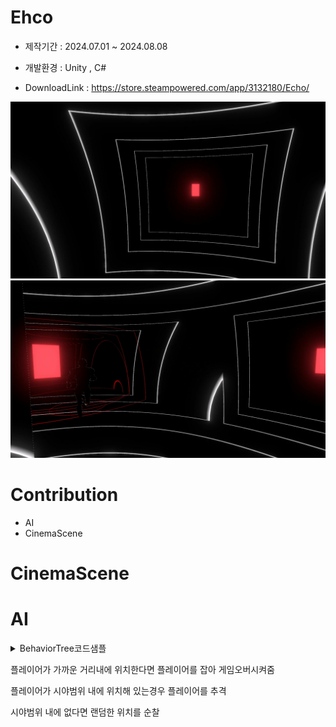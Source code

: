 # Ehco

* 제작기간 : 2024.07.01 ~ 2024.08.08

* 개발환경 : Unity , C#

* DownloadLink : https://store.steampowered.com/app/3132180/Echo/
  
![Alt text](readmeimg/EcoBackgroundImage03.jpg)
![Alt text](readmeimg/EcoBackgroundImage04.jpg)



# Contribution

* AI
* CinemaScene
  

# CinemaScene





# AI

 
<details>
<summary>BehaviorTree코드샘플</summary>
  
```cs
  
public class BehaviorTree : MonoBehaviour
{
    //트리의 루트 노드는 항상 브런치노드에서 파생 되어야함
    public BranchNode rootNode;
    private bool isRun = true;
    public void RunTree()
    {
        if(isRun)
        rootNode.Tick();
    }

    public void ChangeTreeState()
    {
        rootNode.currentChild = 0;
        isRun = !isRun;
    }
    public bool GetRunState()
    {
        return isRun;
    }

}

```

</details>



플레이어가 가까운 거리내에 위치한다면 플레이어를 잡아 게임오버시켜줌

플레이어가 시야범위 내에 위치해 있는경우 플레이어를 추격

시야범위 내에 없다면 랜덤한 위치를 순찰





